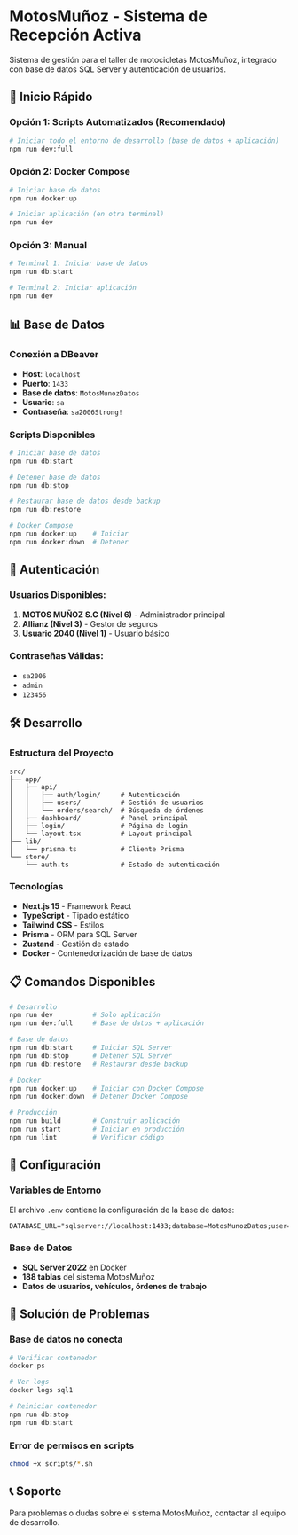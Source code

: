 # MotosMuñoz - Sistema de Recepción Activa

Sistema de gestión para el taller de motocicletas MotosMuñoz, integrado con base de datos SQL Server y autenticación de usuarios.

## 🚀 Inicio Rápido

### Opción 1: Scripts Automatizados (Recomendado)

```bash
# Iniciar todo el entorno de desarrollo (base de datos + aplicación)
npm run dev:full
```

### Opción 2: Docker Compose

```bash
# Iniciar base de datos
npm run docker:up

# Iniciar aplicación (en otra terminal)
npm run dev
```

### Opción 3: Manual

```bash
# Terminal 1: Iniciar base de datos
npm run db:start

# Terminal 2: Iniciar aplicación
npm run dev
```

## 📊 Base de Datos

### Conexión a DBeaver
- **Host**: `localhost`
- **Puerto**: `1433`
- **Base de datos**: `MotosMunozDatos`
- **Usuario**: `sa`
- **Contraseña**: `sa2006Strong!`

### Scripts Disponibles

```bash
# Iniciar base de datos
npm run db:start

# Detener base de datos
npm run db:stop

# Restaurar base de datos desde backup
npm run db:restore

# Docker Compose
npm run docker:up    # Iniciar
npm run docker:down  # Detener
```

## 🔐 Autenticación

### Usuarios Disponibles:
1. **MOTOS MUÑOZ S.C (Nivel 6)** - Administrador principal
2. **Allianz (Nivel 3)** - Gestor de seguros
3. **Usuario 2040 (Nivel 1)** - Usuario básico

### Contraseñas Válidas:
- `sa2006`
- `admin`
- `123456`

## 🛠️ Desarrollo

### Estructura del Proyecto
```
src/
├── app/
│   ├── api/
│   │   ├── auth/login/     # Autenticación
│   │   ├── users/          # Gestión de usuarios
│   │   └── orders/search/  # Búsqueda de órdenes
│   ├── dashboard/          # Panel principal
│   ├── login/              # Página de login
│   └── layout.tsx          # Layout principal
├── lib/
│   └── prisma.ts           # Cliente Prisma
└── store/
    └── auth.ts             # Estado de autenticación
```

### Tecnologías
- **Next.js 15** - Framework React
- **TypeScript** - Tipado estático
- **Tailwind CSS** - Estilos
- **Prisma** - ORM para SQL Server
- **Zustand** - Gestión de estado
- **Docker** - Contenedorización de base de datos

## 📋 Comandos Disponibles

```bash
# Desarrollo
npm run dev          # Solo aplicación
npm run dev:full     # Base de datos + aplicación

# Base de datos
npm run db:start     # Iniciar SQL Server
npm run db:stop      # Detener SQL Server
npm run db:restore   # Restaurar desde backup

# Docker
npm run docker:up    # Iniciar con Docker Compose
npm run docker:down  # Detener Docker Compose

# Producción
npm run build        # Construir aplicación
npm run start        # Iniciar en producción
npm run lint         # Verificar código
```

## 🔧 Configuración

### Variables de Entorno
El archivo `.env` contiene la configuración de la base de datos:
```
DATABASE_URL="sqlserver://localhost:1433;database=MotosMunozDatos;user=sa;password=sa2006Strong!;trustServerCertificate=true"
```

### Base de Datos
- **SQL Server 2022** en Docker
- **188 tablas** del sistema MotosMuñoz
- **Datos de usuarios, vehículos, órdenes de trabajo**

## 🚨 Solución de Problemas

### Base de datos no conecta
```bash
# Verificar contenedor
docker ps

# Ver logs
docker logs sql1

# Reiniciar contenedor
npm run db:stop
npm run db:start
```

### Error de permisos en scripts
```bash
chmod +x scripts/*.sh
```

## 📞 Soporte

Para problemas o dudas sobre el sistema MotosMuñoz, contactar al equipo de desarrollo.
